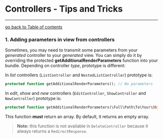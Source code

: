 # Controllers - Tips and Tricks
---------------------------------------

[go back to Table of contents][back-to-index]

[back-to-index]: https://github.com/symfony2admingenerator/AdmingeneratorGeneratorBundle/blob/master/Resources/doc/documentation.md#7-cookbook

### 1. Adding parameters in view from controllers

Sometimes, you may need to transmit some parameters from your *generated* controller to your *generated* view.
You can simply do it by overriding the protected **getAdditionalRenderParameters** function into your bundle. Depending on controller *type*, prototype is different:

In *list* controllers (`ListController` and `NestedListController`) prototype is:
```php
protected function getAdditionalRenderParameters(); // No parameters
```

In *edit*, *show* and *new* controllers (`EditController`, `ShowController` and `NewController`) prototype is:
```php
protected function getAdditionalRenderParameters(\Full\Path\To\Your\Object $Object);
```

This function **must** return an array.
By default, it returns an empty array.

> **Note:** this function is not available in `DeleteController` because it always returns a `RedirectResponse`.

